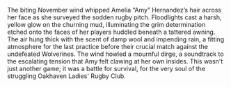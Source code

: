 The biting November wind whipped Amelia “Amy” Hernandez’s hair across her face as she surveyed the sodden rugby pitch.  Floodlights cast a harsh, yellow glow on the churning mud, illuminating the grim determination etched onto the faces of her players huddled beneath a tattered awning.  The air hung thick with the scent of damp wool and impending rain, a fitting atmosphere for the last practice before their crucial match against the undefeated Wolverines.  The wind howled a mournful dirge, a soundtrack to the escalating tension that Amy felt clawing at her own insides.  This wasn't just another game; it was a battle for survival, for the very soul of the struggling Oakhaven Ladies' Rugby Club.
